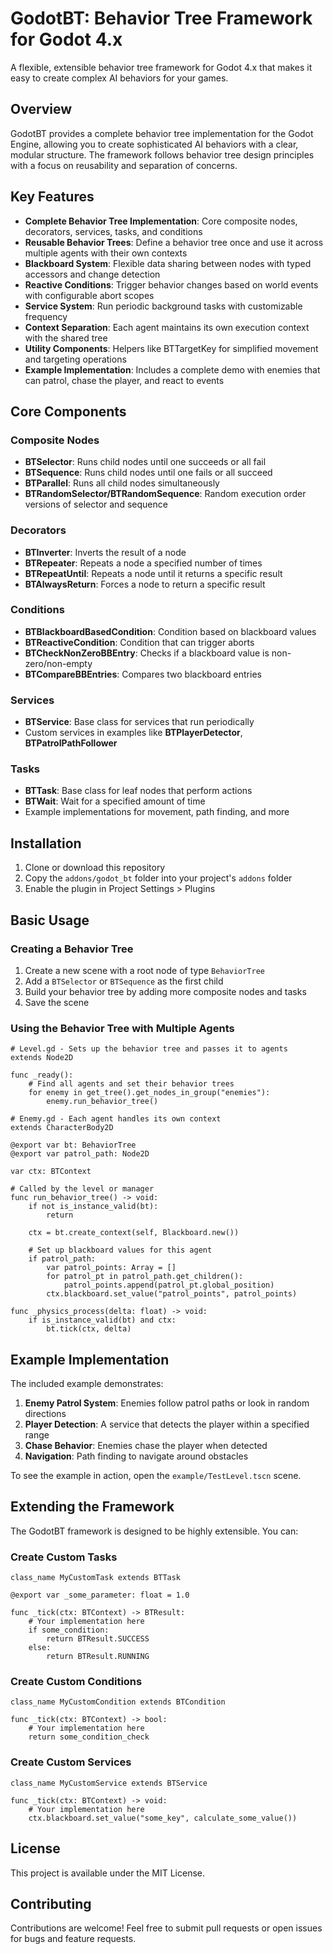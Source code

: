 # GodotBT: Behavior Tree Framework for Godot 4.x

A flexible, extensible behavior tree framework for Godot 4.x that makes it easy to create complex AI behaviors for your games.

## Overview

GodotBT provides a complete behavior tree implementation for the Godot Engine, allowing you to create sophisticated AI behaviors with a clear, modular structure. The framework follows behavior tree design principles with a focus on reusability and separation of concerns.

## Key Features

- **Complete Behavior Tree Implementation**: Core composite nodes, decorators, services, tasks, and conditions
- **Reusable Behavior Trees**: Define a behavior tree once and use it across multiple agents with their own contexts
- **Blackboard System**: Flexible data sharing between nodes with typed accessors and change detection
- **Reactive Conditions**: Trigger behavior changes based on world events with configurable abort scopes
- **Service System**: Run periodic background tasks with customizable frequency
- **Context Separation**: Each agent maintains its own execution context with the shared tree
- **Utility Components**: Helpers like BTTargetKey for simplified movement and targeting operations
- **Example Implementation**: Includes a complete demo with enemies that can patrol, chase the player, and react to events

## Core Components

### Composite Nodes

- **BTSelector**: Runs child nodes until one succeeds or all fail
- **BTSequence**: Runs child nodes until one fails or all succeed
- **BTParallel**: Runs all child nodes simultaneously
- **BTRandomSelector/BTRandomSequence**: Random execution order versions of selector and sequence

### Decorators

- **BTInverter**: Inverts the result of a node
- **BTRepeater**: Repeats a node a specified number of times
- **BTRepeatUntil**: Repeats a node until it returns a specific result
- **BTAlwaysReturn**: Forces a node to return a specific result

### Conditions

- **BTBlackboardBasedCondition**: Condition based on blackboard values
- **BTReactiveCondition**: Condition that can trigger aborts
- **BTCheckNonZeroBBEntry**: Checks if a blackboard value is non-zero/non-empty
- **BTCompareBBEntries**: Compares two blackboard entries

### Services

- **BTService**: Base class for services that run periodically
- Custom services in examples like **BTPlayerDetector**, **BTPatrolPathFollower**

### Tasks

- **BTTask**: Base class for leaf nodes that perform actions
- **BTWait**: Wait for a specified amount of time
- Example implementations for movement, path finding, and more

## Installation

1. Clone or download this repository
2. Copy the `addons/godot_bt` folder into your project's `addons` folder
3. Enable the plugin in Project Settings > Plugins

## Basic Usage

### Creating a Behavior Tree

1. Create a new scene with a root node of type `BehaviorTree`
2. Add a `BTSelector` or `BTSequence` as the first child
3. Build your behavior tree by adding more composite nodes and tasks
4. Save the scene

### Using the Behavior Tree with Multiple Agents

```gdscript
# Level.gd - Sets up the behavior tree and passes it to agents
extends Node2D

func _ready():
    # Find all agents and set their behavior trees
    for enemy in get_tree().get_nodes_in_group("enemies"):
        enemy.run_behavior_tree()
```

```gdscript
# Enemy.gd - Each agent handles its own context
extends CharacterBody2D

@export var bt: BehaviorTree
@export var patrol_path: Node2D

var ctx: BTContext

# Called by the level or manager
func run_behavior_tree() -> void:
    if not is_instance_valid(bt):
        return

    ctx = bt.create_context(self, Blackboard.new())

    # Set up blackboard values for this agent
    if patrol_path:
        var patrol_points: Array = []
        for patrol_pt in patrol_path.get_children():
            patrol_points.append(patrol_pt.global_position)
        ctx.blackboard.set_value("patrol_points", patrol_points)

func _physics_process(delta: float) -> void:
    if is_instance_valid(bt) and ctx:
        bt.tick(ctx, delta)
```

## Example Implementation

The included example demonstrates:

1. **Enemy Patrol System**: Enemies follow patrol paths or look in random directions
2. **Player Detection**: A service that detects the player within a specified range
3. **Chase Behavior**: Enemies chase the player when detected
4. **Navigation**: Path finding to navigate around obstacles

To see the example in action, open the `example/TestLevel.tscn` scene.

## Extending the Framework

The GodotBT framework is designed to be highly extensible. You can:

### Create Custom Tasks

```gdscript
class_name MyCustomTask extends BTTask

@export var _some_parameter: float = 1.0

func _tick(ctx: BTContext) -> BTResult:
    # Your implementation here
    if some_condition:
        return BTResult.SUCCESS
    else:
        return BTResult.RUNNING
```

### Create Custom Conditions

```gdscript
class_name MyCustomCondition extends BTCondition

func _tick(ctx: BTContext) -> bool:
    # Your implementation here
    return some_condition_check
```

### Create Custom Services

```gdscript
class_name MyCustomService extends BTService

func _tick(ctx: BTContext) -> void:
    # Your implementation here
    ctx.blackboard.set_value("some_key", calculate_some_value())
```

## License

This project is available under the MIT License.

## Contributing

Contributions are welcome! Feel free to submit pull requests or open issues for bugs and feature requests.
